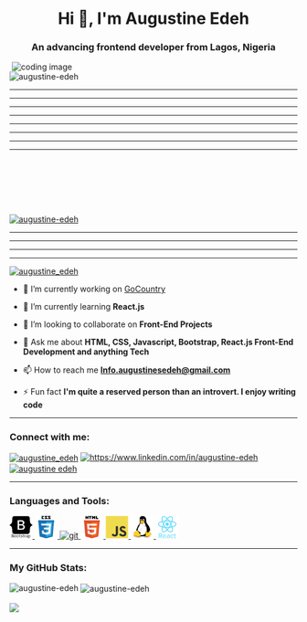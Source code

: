 <h1 align="center">Hi 👋, I'm Augustine Edeh</h1>
<h3 align="center">An advancing frontend developer from Lagos, Nigeria</h3>
<img src="https://cdn.dribbble.com/users/1162077/screenshots/3848914/programmer.gif" align="right" alt="coding image" width="500">



<p align="left"> <img src="https://komarev.com/ghpvc/?username=augustine-edeh&label=Profile%20views&color=0e75b6&style=flat" alt="augustine-edeh" /> </p>
<hr>
<hr>
<hr>
<hr>
<hr>
<hr>
<hr>
<hr>
<br>
<br>
<br>
<br>
<br>
<p align="left"> <a href="https://github.com/ryo-ma/github-profile-trophy"><img src="https://github-profile-trophy.vercel.app/?username=augustine-edeh&theme=monokai" alt="augustine-edeh" /></a> </p>
<hr>
<hr>
<hr>
<hr>


<p align="left"> <a href="https://twitter.com/augustine_edeh" target="blank"><img src="https://img.shields.io/twitter/follow/augustine_edeh?logo=twitter&style=for-the-badge" alt="augustine_edeh" /></a> </p>

- 🔭 I’m currently working on [GoCountry](https://augustine-edeh.github.io/GoCountry/)

- 🌱 I’m currently learning **React.js**

- 👯 I’m looking to collaborate on **Front-End Projects**

- 💬 Ask me about **HTML, CSS, Javascript, Bootstrap, React.js Front-End Development and anything Tech**

- 📫 How to reach me **Info.augustinesedeh@gmail.com**

- ⚡ Fun fact **I'm quite a reserved person than an introvert. I enjoy writing code**

<hr>
<h3 align="left">Connect with me:</h3>
<p align="left">
<a href="https://twitter.com/augustine_edeh" target="blank"><img align="center" src="https://raw.githubusercontent.com/rahuldkjain/github-profile-readme-generator/master/src/images/icons/Social/twitter.svg" alt="augustine_edeh" height="30" width="40" /></a>
<a href="https://linkedin.com/in/https://www.linkedin.com/in/augustine-edeh" target="blank"><img alhttps://1.bp.blogspot.com/-7A4WynwLsM...ign="center" src="https://raw.githubusercontent.com/rahuldkjain/github-profile-readme-generator/master/src/images/icons/Social/linked-in-alt.svg" alt="https://www.linkedin.com/in/augustine-edeh" height="30" width="40" /></a>
<a href="https://fb.com/augustine edeh" target="blank"><img align="center" src="https://raw.githubusercontent.com/rahuldkjain/github-profile-readme-generator/master/src/images/icons/Social/facebook.svg" alt="augustine edeh" height="30" width="40" /></a>
</p>

<hr>
<h3 align="left">Languages and Tools:</h3>


<p align="left"> <a href="https://getbootstrap.com" target="_blank" rel="noreferrer"> <img src="https://raw.githubusercontent.com/devicons/devicon/master/icons/bootstrap/bootstrap-plain-wordmark.svg" alt="bootstrap" width="40" height="40"/> </a> <a href="https://www.w3schools.com/css/" target="_blank" rel="noreferrer"> <img src="https://raw.githubusercontent.com/devicons/devicon/master/icons/css3/css3-original-wordmark.svg" alt="css3" width="40" height="40"/> </a> <a href="https://git-scm.com/" target="_blank" rel="noreferrer"> <img src="https://www.vectorlogo.zone/logos/git-scm/git-scm-icon.svg" alt="git" width="40" height="40"/> </a> <a href="https://www.w3.org/html/" target="_blank" rel="noreferrer"> <img src="https://raw.githubusercontent.com/devicons/devicon/master/icons/html5/html5-original-wordmark.svg" alt="html5" width="40" height="40"/> </a> <a href="https://developer.mozilla.org/en-US/docs/Web/JavaScript" target="_blank" rel="noreferrer"> <img src="https://raw.githubusercontent.com/devicons/devicon/master/icons/javascript/javascript-original.svg" alt="javascript" width="40" height="40"/> </a> <a href="https://www.linux.org/" target="_blank" rel="noreferrer"> <img src="https://raw.githubusercontent.com/devicons/devicon/master/icons/linux/linux-original.svg" alt="linux" width="40" height="40"/> </a> <a href="https://reactjs.org/" target="_blank" rel="noreferrer"> <img src="https://raw.githubusercontent.com/devicons/devicon/master/icons/react/react-original-wordmark.svg" alt="react" width="40" height="40"/> </a> </p>

<hr>
<h3 align="left">My GitHub Stats:</h3>
<p><img align="left" src="https://github-readme-stats.vercel.app/api/top-langs/?username=Augustine-edeh&theme=radical&hide_border=false&include_all_commits=false&count_private=false&layout=compact" alt="augustine-edeh" /></p>

<p>&nbsp;<img align="center" src="https://github-readme-stats.vercel.app/api?username=Augustine-edeh&theme=radical&hide_border=false&include_all_commits=false&count_private=false" alt="augustine-edeh" /></p>

<p><img align="center" src="https://github-readme-streak-stats.herokuapp.com/?user=Augustine-edeh&theme=radical&hide_border=false" /></p>

